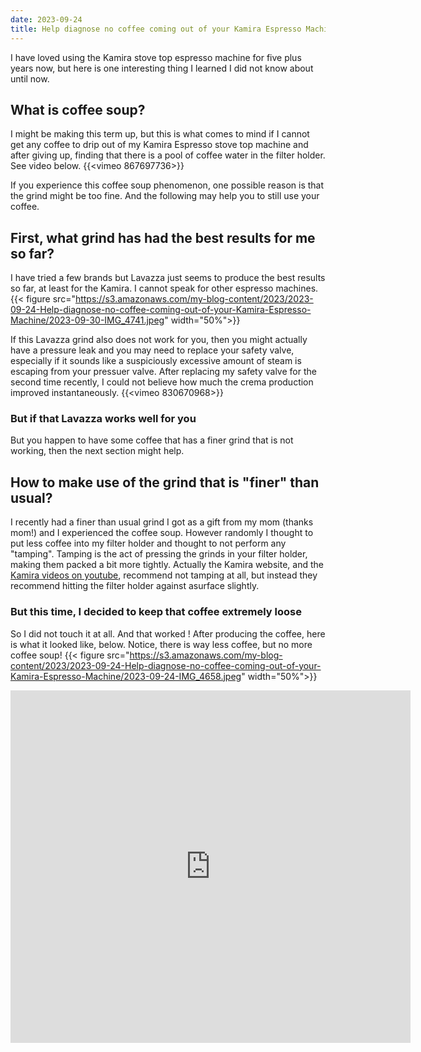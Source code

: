 ```yaml
---
date: 2023-09-24
title: Help diagnose no coffee coming out of your Kamira Espresso Machine
---
```


I have loved using the Kamira stove top espresso machine for five plus years now, but here is one interesting thing I learned I did not know about until now.

## What is coffee soup?

I might be making this term up, but this is what comes to mind if I cannot get any coffee to drip out of my Kamira Espresso stove top machine and after giving up, finding that there is a pool of coffee water in the filter holder. See video below.
{{<vimeo 867697736>}}

If you experience this coffee soup phenomenon, one possible reason is that the grind might be too fine. And the following may help you to still use your coffee.

## First, what grind has had the best results for me so far?
I have tried a few brands but Lavazza just seems to produce the best results so far, at least for the Kamira. I cannot speak for other espresso machines.
{{< figure src="https://s3.amazonaws.com/my-blog-content/2023/2023-09-24-Help-diagnose-no-coffee-coming-out-of-your-Kamira-Espresso-Machine/2023-09-30-IMG_4741.jpeg" width="50%">}}

If this Lavazza grind also does not work for you, then you might actually have a pressure leak and you may need to replace your safety valve, especially if it sounds like a suspiciously excessive amount of steam is escaping from your pressuer valve. After replacing my safety valve for the second time recently, I could not believe how much the crema production improved instantaneously. 
{{<vimeo 830670968>}}

### But if that Lavazza works well for you
But you happen to have some coffee that has a finer grind that is not working, then the next section might help.


## How to make use of the grind that is "finer" than usual?
I recently had a finer than usual grind I got as a gift from my mom (thanks mom!) and I experienced the coffee soup. However randomly I thought to put less coffee into my filter holder and thought to not perform any "tamping". Tamping is the act of pressing the grinds in your filter holder, making them packed a bit more tightly. Actually the Kamira website, and the [Kamira videos on youtube](https://www.youtube.com/@kamira3795), recommend not tamping at all, but instead they recommend hitting the filter holder against asurface slightly. 

### But this time, I decided to keep that coffee extremely loose
So I did not touch it at all.  And that worked !
After producing the coffee, here is what it looked like, below. Notice, there is way less coffee, but no more coffee soup! 
{{< figure src="https://s3.amazonaws.com/my-blog-content/2023/2023-09-24-Help-diagnose-no-coffee-coming-out-of-your-Kamira-Espresso-Machine/2023-09-24-IMG_4658.jpeg" width="50%">}}

<iframe src="https://player.vimeo.com/video/867697736?h=f1b1edd6c0" width="640" height="564" frameborder="0" allow="autoplay; fullscreen" allowfullscreen></iframe>
